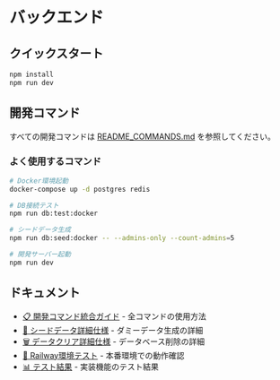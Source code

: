 # バックエンド

## クイックスタート

```bash
npm install
npm run dev
```

## 開発コマンド

すべての開発コマンドは [README_COMMANDS.md](./README_COMMANDS.md) を参照してください。

### よく使用するコマンド

```bash
# Docker環境起動
docker-compose up -d postgres redis

# DB接続テスト
npm run db:test:docker

# シードデータ生成
npm run db:seed:docker -- --admins-only --count-admins=5

# 開発サーバー起動
npm run dev
```

## ドキュメント

- [📋 開発コマンド統合ガイド](./README_COMMANDS.md) - 全コマンドの使用方法
- [🌱 シードデータ詳細仕様](./README_SEEDS.md) - ダミーデータ生成の詳細
- [🗑️ データクリア詳細仕様](./README_CLEAR.md) - データベース削除の詳細
- [🚂 Railway環境テスト](./RAILWAY_SEED_TEST.md) - 本番環境での動作確認
- [📊 テスト結果](./TEST_RESULTS.md) - 実装機能のテスト結果
